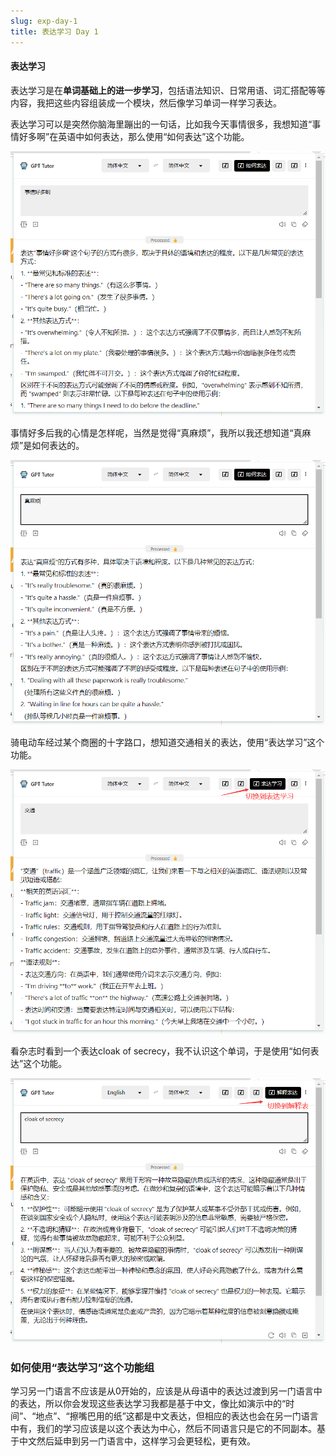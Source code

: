 ```yaml
---
slug: exp-day-1
title: 表达学习 Day 1 
---
```

#### 表达学习
表达学习是在**单词基础上的进一步学习**，包括语法知识、日常用语、词汇搭配等等内容，我把这些内容组装成一个模块，然后像学习单词一样学习表达。


表达学习可以是突然你脑海里蹦出的一句话，比如我今天事情很多，我想知道“事情好多啊”在英语中如何表达，那么使用“如何表达”这个功能。

![图片无法显示](exp_1.png)

事情好多后我的心情是怎样呢，当然是觉得“真麻烦”，我所以我还想知道“真麻烦”是如何表达的。

![图片无法显示](exp_2.png)


骑电动车经过某个商圈的十字路口，想知道交通相关的表达，使用“表达学习”这个功能。


![图片无法显示](exp_3.png)


看杂志时看到一个表达cloak of secrecy，我不认识这个单词，于是使用“如何表达”这个功能。

![图片无法显示](exp_4.png)


### 如何使用“表达学习”这个功能组

学习另一门语言不应该是从0开始的，应该是从母语中的表达过渡到另一门语言中的表达，所以你会发现这些表达学习我都是基于中文，像比如演示中的“时间”、“地点”、“擦嘴巴用的纸”这都是中文表达，但相应的表达也会在另一门语言中有，我们的学习应该是以这个表达为中心，然后不同语言只是它的不同副本。基于中文然后延申到另一门语言中，这样学习会更轻松，更有效。

